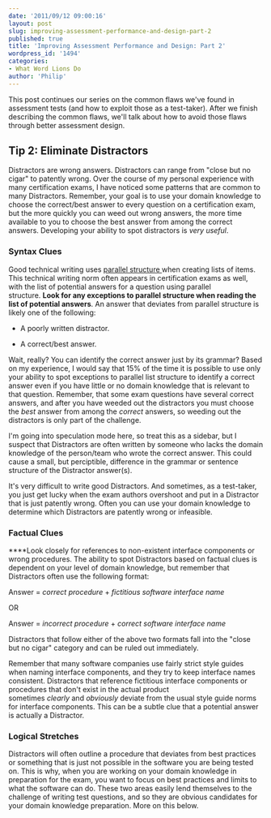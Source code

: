 ```yaml
---
date: '2011/09/12 09:00:16'
layout: post
slug: improving-assessment-performance-and-design-part-2
published: true
title: 'Improving Assessment Performance and Design: Part 2'
wordpress_id: '1494'
categories:
- What Word Lions Do
author: 'Philip'
---
```


This post continues our series on the common flaws we've found in assessment tests (and how to exploit those as a test-taker). After we finish describing the common flaws, we'll talk about how to avoid those flaws through better assessment design.


## Tip 2: Eliminate Distractors


Distractors are wrong answers. Distractors can range from "close but no cigar" to patently wrong. Over the course of my personal experience with many certification exams, I have noticed some patterns that are common to many Distractors. Remember, your goal is to use your domain knowledge to choose the correct/best answer to every question on a certification exam, but the more quickly you can weed out wrong answers, the more time available to you to choose the best answer from among the correct answers. Developing your ability to spot distractors is _very useful_.


### **Syntax Clues**


Good technical writing uses [parallel structure ](http://owl.english.purdue.edu/owl/resource/644/01/)when creating lists of items. This technical writing norm often appears in certification exams as well, with the list of potential answers for a question using parallel structure. **Look for any exceptions to parallel structure when reading the list of potential answers**. An answer that deviates from parallel structure is likely one of the following:



	
* A poorly written distractor.

	
* A correct/best answer.


Wait, really? You can identify the correct answer just by its grammar? Based on my experience, I would say that 15% of the time it is possible to use only your ability to spot exceptions to parallel list structure to identify a correct answer even if you have little or no domain knowledge that is relevant to that question. Remember, that some exam questions have several correct answers, and after you have weeded out the distractors you must choose the _best_ answer from among the _correct_ answers, so weeding out the distractors is only part of the challenge.

I'm going into speculation mode here, so treat this as a sidebar, but I suspect that Distractors are often written by someone who lacks the domain knowledge of the person/team who wrote the correct answer. This could cause a small, but perciptible, difference in the grammar or sentence structure of the Distractor answer(s).

It's very difficult to write good Distractors. And sometimes, as a test-taker, you just get lucky when the exam authors overshoot and put in a Distractor that is just patently wrong. Often you can use your domain knowledge to determine which Distractors are patently wrong or infeasible.


### **Factual Clues**


****Look closely for references to non-existent interface components or wrong procedures. The ability to spot Distractors based on factual clues is dependent on your level of domain knowledge, but remember that Distractors often use the following format:

Answer = _correct procedure_ + _fictitious software interface name_

OR

Answer = _incorrect procedure_ + _correct software interface name_

Distractors that follow either of the above two formats fall into the "close but no cigar" category and can be ruled out immediately.

Remember that many software companies use fairly strict style guides when naming interface components, and they try to keep interface names consistent. Distractors that reference fictitious interface components or procedures that don't exist in the actual product sometimes _clearly_ and _obviously_ deviate from the usual style guide norms for interface components. This can be a subtle clue that a potential answer is actually a Distractor.


### **Logical Stretches**


Distractors will often outline a procedure that deviates from best practices or something that is just not possible in the software you are being tested on. This is why, when you are working on your domain knowledge in preparation for the exam, you want to focus on best practices and limits to what the software can do. These two areas easily lend themselves to the challenge of writing test questions, and so they are obvious candidates for your domain knowledge preparation. More on this below.


